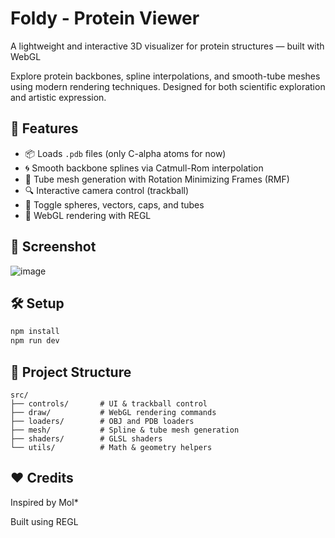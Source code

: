 # Foldy - Protein Viewer

A lightweight and interactive 3D visualizer for protein structures — built with WebGL

Explore protein backbones, spline interpolations, and smooth-tube meshes using modern rendering techniques. Designed for both scientific exploration and artistic expression.

## 🚀 Features

- 📦 Loads `.pdb` files (only C-alpha atoms for now)
- 🌀 Smooth backbone splines via Catmull-Rom interpolation
- 🧵 Tube mesh generation with Rotation Minimizing Frames (RMF)
- 🔍 Interactive camera control (trackball)
- 🌈 Toggle spheres, vectors, caps, and tubes
- 🎨 WebGL rendering with REGL

## 📸 Screenshot

![image](https://github.com/user-attachments/assets/03be11dd-3598-444d-b77d-47aaa328b535)

## 🛠️ Setup

```bash
npm install
npm run dev
```

## 📁 Project Structure
```
src/
├── controls/       # UI & trackball control
├── draw/           # WebGL rendering commands
├── loaders/        # OBJ and PDB loaders
├── mesh/           # Spline & tube mesh generation
├── shaders/        # GLSL shaders
└── utils/          # Math & geometry helpers
```

## ❤️ Credits

Inspired by Mol*

Built using REGL
